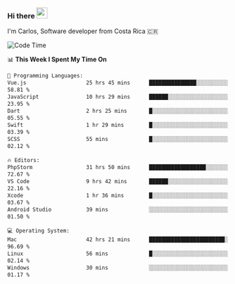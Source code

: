 ### Hi there <img src="https://media.giphy.com/media/hvRJCLFzcasrR4ia7z/giphy.gif" width="25px" height="25px">

I'm Carlos, Software developer from Costa Rica 🇨🇷

[//]: # (<a href="https://app.daily.dev/carum98"><img src="https://github.com/carum98/carum98/blob/main/devcard.svg" width="400" alt="Carlos Umaña Acevedo's Dev Card"/></a>)


<!--START_SECTION:waka-->
![Code Time](http://img.shields.io/badge/Code%20Time-11%2C374%20hrs%2046%20mins-blue)

📊 **This Week I Spent My Time On** 

```text
💬 Programming Languages: 
Vue.js                   25 hrs 45 mins      ███████████████░░░░░░░░░░   58.81 % 
JavaScript               10 hrs 29 mins      ██████░░░░░░░░░░░░░░░░░░░   23.95 % 
Dart                     2 hrs 25 mins       █░░░░░░░░░░░░░░░░░░░░░░░░   05.55 % 
Swift                    1 hr 29 mins        █░░░░░░░░░░░░░░░░░░░░░░░░   03.39 % 
SCSS                     55 mins             █░░░░░░░░░░░░░░░░░░░░░░░░   02.12 % 

🔥 Editors: 
PhpStorm                 31 hrs 50 mins      ██████████████████░░░░░░░   72.67 % 
VS Code                  9 hrs 42 mins       ██████░░░░░░░░░░░░░░░░░░░   22.16 % 
Xcode                    1 hr 36 mins        █░░░░░░░░░░░░░░░░░░░░░░░░   03.67 % 
Android Studio           39 mins             ░░░░░░░░░░░░░░░░░░░░░░░░░   01.50 % 

💻 Operating System: 
Mac                      42 hrs 21 mins      ████████████████████████░   96.69 % 
Linux                    56 mins             █░░░░░░░░░░░░░░░░░░░░░░░░   02.14 % 
Windows                  30 mins             ░░░░░░░░░░░░░░░░░░░░░░░░░   01.17 % 
```


<!--END_SECTION:waka-->
